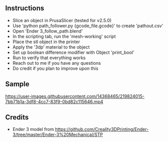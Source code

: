 ## Instructions
- Slice an object in PrusaSlicer (tested for v2.5.0)
- Use 'python path_follower.py {gcode_file.gcode}' to create 'pathout.csv'
- Open 'Ender 3_follow_path.blend'
- In the scripting tab, run the 'mesh-working' script
- Place the stl object in the printer
- Apply the '3dp' material to the object
- Set up boolean difference modifier with Object 'print_bool'
- Run to verify that everything works
- Reach out to me if you have any questions
- Do credit if you plan to improve upon this

## Sample

https://user-images.githubusercontent.com/14368465/219824015-7bb71b1a-3df8-4cc7-83f9-0bd82c115646.mp4

## Credits
- Ender 3 model from https://github.com/Creality3DPrinting/Ender-3/tree/master/Ender-3%20Mechanical/STP
